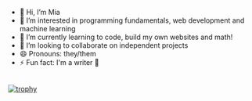- 👋 Hi, I’m Mia
- 👀 I’m interested in programming fundamentals, web development and machine learning
- 🌱 I’m currently learning to code, build my own websites and math!
- 💞️ I’m looking to collaborate on independent projects
- 😄 Pronouns: they/them
- ⚡ Fun fact: I'm a writer 🥳

\
[![trophy](https://github-profile-trophy.vercel.app/?username=sowmya-hub&theme=nord&row=1&margin-w=8)](https://github.com/sowmya-hub/github-profile-trophy)

<!---
mia-is-here/mia-is-here is a ✨ special ✨ repository because its `README.md` (this file) appears on your GitHub profile.
You can click the Preview link to take a look at your changes.
--->

<!-- \
[![GitHub Streak](https://github-readme-streak-stats.herokuapp.com/?user=mia-is-here&theme=blueberry_duo)](https://git.io/streak-stats) -->
<!-- 
https://github.com/DenverCoder1/github-readme-streak-stats/blob/main/docs/themes/README.md -->

<!-- [Your GitHub stats](https://github-readme-stats.vercel.app/api?username=mia-is-here&show_icons=true&theme=dracula) -->

<!-- [![Top Langs](https://github-readme-stats.vercel.app/api/top-langs/?username=mia-is-here)](https://github.com/anuraghazra/github-readme-stats)

[![Top Langs](https://github-readme-stats.vercel.app/api/top-langs/?username=mia-is-here&layout=compact)](https://github.com/anuraghazra/github-readme-stats) -->


<!-- [![Readme Card](https://github-readme-stats.vercel.app/api/pin/?username=mia-is-here&repo=github-readme-stats)](https://github.com/anuraghazra/github-readme-stats) -->
